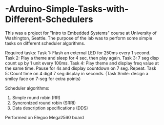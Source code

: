 # -Arduino-Simple-Tasks-with-Different-Schedulers

This was a project for "Intro to Embedded Systems" course at University of Washington, Seattle. The purpose of the lab was to perform some simple tasks on different scheduler algorithms.

Required tasks:
Task 1: Flash an external LED for 250ms every 1 second.
Task 2: Play a theme and sleep for 4 sec, then play again.
Task 3: 7 seg disp count up by 1 unit every 100ms.
Task 4: Play theme and display freq value at the same time. Pause for 4s and display countdown on 7 seg. Repeat.
Task 5: Count time on 4 digit 7 seg display in seconds.
(Task Smile: design a smiley face on 7-seg for extra points)

Scheduler algorithms:
1. Simple round robin (RR)
2. Syncronized round robin (SRRI)
3. Data description specifications (DDS)

Performed on Elegoo Mega2560 board
